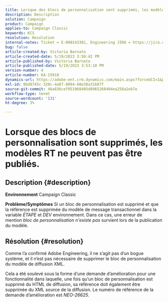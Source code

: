 ```yaml
---
title: Lorsque des blocs de personnalisation sont supprimés, les modèles RT ne peuvent pas être publiés.
description: Description
solution: Campaign
product: Campaign
applies-to: Campaign Classic
keywords: KCS
resolution: Resolution
internal-notes: Ticket = E-000143381, Engineering JIRA = https://jira.corp.adobe.com/browse/NEO-26451 , Enhancement = https://jira.corp.adobe.com/browse/NEO-26451
bug: false
article-created-by: Victoria Barnato
article-created-date: 5/19/2023 3:50:42 PM
article-published-by: Victoria Barnato
article-published-date: 5/19/2023 3:53:10 PM
version-number: 4
article-number: KA-15910
dynamics-url: https://adobe-ent.crm.dynamics.com/main.aspx?forceUCI=1&pagetype=entityrecord&etn=knowledgearticle&id=fb24c1e2-5cf6-ed11-8848-6045bd0065b6
exl-id: 9bd8745c-320c-4a07-8094-60e38a31687f
source-git-commit: 46a836cef051968405d8965268404ea258a2eb7e
workflow-type: tm+mt
source-wordcount: '131'
ht-degree: 3%

---
```


# Lorsque des blocs de personnalisation sont supprimés, les modèles RT ne peuvent pas être publiés.

## Description {#description}

<b>Environnement</b>
Campaign Classic


<b>Problème/Symptômes</b>
Si un bloc de personnalisation est supprimé et que la référence est supprimée du modèle de message transactionnel dans la variable *ÉTAPE* et *DEV* environnement. Dans ce cas, une erreur de mention *bloc de personnalisation n&#39;existe pas* survient lors de la publication du modèle.


## Résolution {#resolution}


Comme l’a confirmé Adobe Engineering, il ne s’agit pas d’un bogue système, et il n’est pas nécessaire de supprimer le bloc de personnalisation du modèle de diffusion XML.

Cela a été soulevé sous la forme d’une demande d’amélioration pour une fonctionnalité dans laquelle, une fois qu’un bloc de personnalisation est supprimé du HTML de diffusion, sa référence doit également être supprimée du XML source de la diffusion. Le numéro de référence de la demande d’amélioration est *NEO-26625*.
